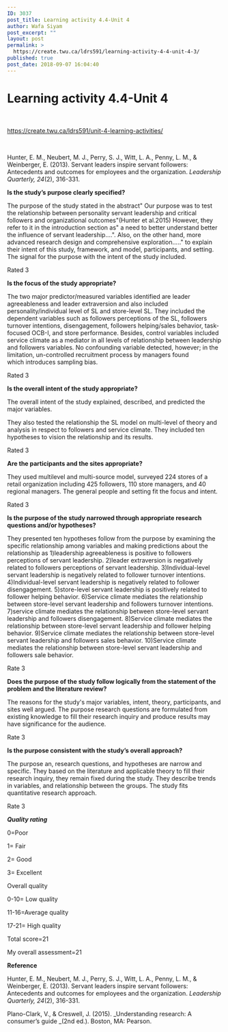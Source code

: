 ```yaml
---
ID: 3037
post_title: Learning activity 4.4-Unit 4
author: Wafa Siyam
post_excerpt: ""
layout: post
permalink: >
  https://create.twu.ca/ldrs591/learning-activity-4-4-unit-4-3/
published: true
post_date: 2018-09-07 16:04:40
---
```

<h1><strong>Learning activity 4.4-Unit 4</strong></h1>
&nbsp;

https://create.twu.ca/ldrs591/unit-4-learning-activities/

&nbsp;

Hunter, E. M., Neubert, M. J., Perry, S. J., Witt, L. A., Penny, L. M., &amp; Weinberger, E. (2013). Servant leaders inspire servant followers: Antecedents and outcomes for employees and the organization. <em>Leadership Quarterly, 24</em>(2), 316-331.

<strong>Is the study’s purpose clearly specified?</strong>

The purpose of the study stated in the abstract" Our purpose was to test the relationship between personality servant leadership and critical followers and organizational outcomes"(Hunter et al.2015) However, they refer to it in the introduction section as" a need to better understand better the influence of servant leadership....". Also, on the other hand, more advanced research design and comprehensive exploration....." to explain their intent of this study, framework, and model, participants, and setting.  The signal for the purpose with the intent of the study included.

Rated 3

<strong>Is the focus of the study appropriate?</strong>

The two major predictor/measured variables identified are leader agreeableness and leader extraversion and also included personality/individual level of SL and store-level SL. They included the dependent variables such as followers perceptions of the SL, followers turnover intentions, disengagement, followers helping/sales behavior, task-focused OCB-I, and store performance. Besides, control variables included service climate as a mediator in all levels of relationship between leadership and followers variables. No confounding variable detected, however; in the limitation, un-controlled recruitment process by managers found which introduces sampling bias.

Rated 3

<strong>Is the overall intent of the study appropriate?</strong>

The overall intent of the study explained, described, and predicted the major variables.

They also tested the relationship the SL model on multi-level of theory and analysis in respect to followers and service climate. They included ten hypotheses to vision the relationship and its results.

Rated 3

<strong>Are the participants and the sites appropriate?</strong>

They used multilevel and multi-source model, surveyed 224 stores of a retail organization including 425 followers, 110 store managers, and 40 regional managers. The general people and setting fit the focus and intent.

Rated 3

<strong>Is the purpose of the study narrowed through appropriate research questions and/or hypotheses?</strong>

They presented ten hypotheses follow from the purpose by examining the specific relationship among variables and making predictions about the relationship as 1)leadership agreeableness is positive to followers perceptions of servant leadership. 2)leader extraversion is negatively related to followers perceptions of servant leadership. 3)Individual-level servant leadership is negatively related to follower turnover intentions. 4)Individual-level servant leadership is negatively related to follower disengagement. 5)store-level servant leadership is positively related to follower helping behavior. 6)Service climate mediates the relationship between store-level servant leadership and followers turnover intentions. 7)service climate mediates the relationship between store-level servant leadership and followers disengagement. 8)Service climate mediates the relationship between store-level servant leadership and follower helping behavior. 9)Service climate mediates the relationship between store-level servant leadership and followers sales behavior. 10)Service climate mediates the relationship between store-level servant leadership and followers sale behavior.

Rate 3

<strong>Does the purpose of the study follow logically from the statement of the problem and the literature review?</strong>

The reasons for the study's major variables, intent, theory, participants, and sites well argued. The purpose research questions are formulated from existing knowledge to fill their research inquiry and produce results may have significance for the audience.

Rate 3

<strong>Is the purpose consistent with the study’s overall approach?</strong>

The purpose an, research questions, and hypotheses are narrow and specific. They based on the literature and applicable theory to fill their research inquiry, they remain fixed during the study. They describe trends in variables, and relationship between the groups. The study fits quantitative research approach.

Rate 3

<strong><em>Quality rating</em></strong>

0=Poor

1= Fair

2= Good

3= Excellent

Overall quality

0-10= Low quality

11-16=Average quality

17-21= High quality

Total score=21

My overall assessment=21

<strong>Reference</strong>

Hunter, E. M., Neubert, M. J., Perry, S. J., Witt, L. A., Penny, L. M., &amp; Weinberger, E. (2013). Servant leaders inspire servant followers: Antecedents and outcomes for employees and the organization. <em>Leadership Quarterly, 24</em>(2), 316-331.

Plano-Clark, V., &amp; Creswell, J. (2015). _Understanding research: A consumer’s guide _(2nd ed.). Boston, MA: Pearson.

&nbsp;

&nbsp;

&nbsp;